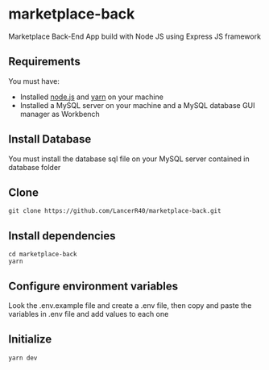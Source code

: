 # marketplace-back
Marketplace Back-End App build with Node JS using Express JS framework

## Requirements
You must have:

* Installed [node.js](https://nodejs.org/en/) and [yarn](https://classic.yarnpkg.com/lang/en/docs/install/) on your machine
* Installed a MySQL server on your machine and a MySQL database GUI manager as Workbench

## Install Database
You must install the database sql file on your MySQL server contained in database folder

## Clone
```
git clone https://github.com/LancerR40/marketplace-back.git
```

## Install dependencies
```
cd marketplace-back
yarn
```

## Configure environment variables
Look the .env.example file and create a .env file, then copy and paste the variables in .env file and add values to each one

## Initialize
```
yarn dev
```
